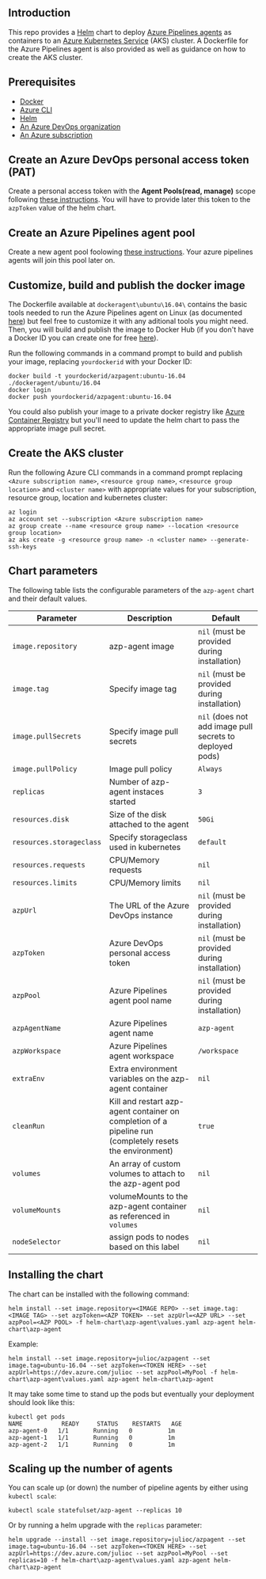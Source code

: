 ## Introduction

This repo provides a [Helm](https://helm.sh) chart to deploy [Azure Pipelines agents](https://docs.microsoft.com/en-us/azure/devops/pipelines/agents/agents) as containers to an [Azure Kubernetes Service](https://azure.microsoft.com/en-us/services/kubernetes-service) (AKS) cluster. A Dockerfile for the Azure Pipelines agent is also provided as well as guidance on how to create the AKS cluster.

## Prerequisites
 - [Docker](https://docs.docker.com/install)
 - [Azure CLI](https://docs.microsoft.com/en-us/cli/azure/install-azure-cli)
 - [Helm](https://github.com/helm/helm/releases)
 - [An Azure DevOps organization](https://docs.microsoft.com/en-us/azure/devops/organizations/accounts/create-organization)
 - [An Azure subscription](https://azure.microsoft.com/en-us/free)

## Create an Azure DevOps personal access token (PAT)
Create a personal access token with the **Agent Pools(read, manage)** scope following [these instructions](https://docs.microsoft.com/en-us/azure/devops/organizations/accounts/use-personal-access-tokens-to-authenticate). You will have to provide later this token to the `azpToken` value of the helm chart.

## Create an Azure Pipelines agent pool
Create a new agent pool foolowing [these instructions](https://docs.microsoft.com/en-us/azure/devops/pipelines/agents/pools-queues?#managing-pools-and-queues). Your azure pipelines agents will join this pool later on.

## Customize, build and publish the docker image
The Dockerfile available at `dockeragent\ubuntu\16.04\` contains the basic tools needed to run the Azure Pipelines agent on Linux (as documented [here](https://docs.microsoft.com/en-us/azure/devops/pipelines/agents/docker?#linux)) but feel free to customize it with any aditional tools you might need. Then, you will build and publish the image to Docker Hub (if you don't have a Docker ID you can create one for free [here](https://hub.docker.com)).

Run the following commands in a command prompt to build and publish your image, replacing `yourdockerid` with your Docker ID:

```
docker build -t yourdockerid/azpagent:ubuntu-16.04 ./dockeragent/ubuntu/16.04
docker login
docker push yourdockerid/azpagent:ubuntu-16.04
```

You could also publish your image to a private docker registry like [Azure Container Registry](https://docs.microsoft.com/en-us/azure/container-registry) but you'll need to update the helm chart to pass the appropriate image pull secret.

## Create the AKS cluster
Run the following Azure CLI commands in a command prompt replacing `<Azure subscription name>`, `<resource group name>`, `<resource group location>` and `<cluster name>` with appropriate values for your subscription, resource group, location and kubernetes cluster:
```
az login
az account set --subscription <Azure subscription name>
az group create --name <resource group name> --location <resource group location>
az aks create -g <resource group name> -n <cluster name> --generate-ssh-keys
```

## Chart parameters
The following table lists the configurable parameters of the `azp-agent` chart and their default values.

| Parameter                         | Description                            | Default                                                                   |
| --------------------------------- | ---------------------------------------| ---------------------------------------------------------                 |
| `image.repository`                | azp-agent image                        | `nil` (must be provided during installation)                              |
| `image.tag`                       | Specify image tag                      | `nil` (must be provided during installation)                              |
| `image.pullSecrets`               | Specify image pull secrets             | `nil` (does not add image pull secrets to deployed pods)                  |
| `image.pullPolicy`                | Image pull policy                      | `Always`                                                                  |
| `replicas`                        | Number of azp-agent instaces started   | `3`                                                                       |
| `resources.disk`                  | Size of the disk attached to the agent | `50Gi`                                                                    |
| `resources.storageclass`          | Specify storageclass used in kubernetes| `default`                                                                 |
| `resources.requests`              | CPU/Memory requests                    | `nil`                                                                     |
| `resources.limits`                | CPU/Memory limits                      | `nil`                                                                     |
| `azpUrl`                          | The URL of the Azure DevOps instance   | `nil` (must be provided during installation)                              |
| `azpToken`                        | Azure DevOps personal access token     | `nil` (must be provided during installation)                              |
| `azpPool`                         | Azure Pipelines agent pool name        | `nil` (must be provided during installation)                              |
| `azpAgentName`                    | Azure Pipelines agent name             | `azp-agent`                                                               |
| `azpWorkspace`                    | Azure Pipelines agent workspace        | `/workspace`                                                              |
| `extraEnv`                        | Extra environment variables on the azp-agent container | `nil`                                                     |
| `cleanRun`                        | Kill and restart azp-agent container on completion of a pipeline run (completely resets the environment)  | `true` |
| `volumes`                         | An array of custom volumes to attach to the azp-agent pod | `nil`                                                  |
| `volumeMounts`                    | volumeMounts to the azp-agent container as referenced in `volumes` | `nil`                                         |
| `nodeSelector`                    | assign pods to nodes based on this label | `nil`                                                                   |



## Installing the chart

The chart can be installed with the following command:

```
helm install --set image.repository=<IMAGE REPO> --set image.tag:<IMAGE TAG> --set azpToken=<AZP TOKEN> --set azpUrl=<AZP URL> --set azpPool=<AZP POOL> -f helm-chart\azp-agent\values.yaml azp-agent helm-chart\azp-agent
```

Example:
```
helm install --set image.repository=julioc/azpagent --set image.tag=ubuntu-16.04 --set azpToken=<TOKEN HERE> --set azpUrl=https://dev.azure.com/julioc --set azpPool=MyPool -f helm-chart\azp-agent\values.yaml azp-agent helm-chart\azp-agent
```

It may take some time to stand up the pods but eventually your deployment should look like this:

```
kubectl get pods
NAME           READY     STATUS    RESTARTS   AGE
azp-agent-0   1/1       Running   0          1m
azp-agent-1   1/1       Running   0          1m
azp-agent-2   1/1       Running   0          1m
```

## Scaling up the number of agents

You can scale up (or down) the number of pipeline agents by either using `kubectl scale`:

```
kubectl scale statefulset/azp-agent --replicas 10
```

Or by running a helm upgrade with the `replicas` parameter:

```
helm upgrade --install --set image.repository=julioc/azpagent --set image.tag=ubuntu-16.04 --set azpToken=<TOKEN HERE> --set azpUrl=https://dev.azure.com/julioc --set azpPool=MyPool --set replicas=10 -f helm-chart\azp-agent\values.yaml azp-agent helm-chart\azp-agent
```
